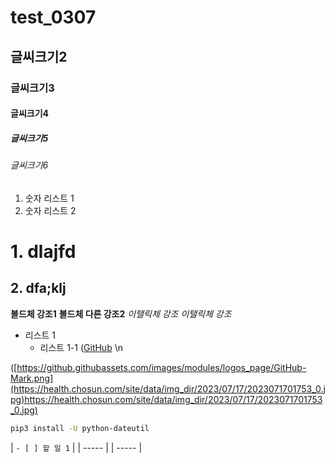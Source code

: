 # test_0307
## 글씨크기2
### 글씨크기3
#### 글씨크기4
##### 글씨크기5
###### 글씨크기6
1. 숫자 리스트 1
2. 숫자 리스트 2
# 1. dlajfd
## 2. dfa;klj
**볼드체 강조1**
__볼드체 다른 강조2__
*이탤릭체 강조*
_이탤릭체 강조_
- 리스트 1
   - 리스트 1-1
([GitHub](https://github.com/) \n

([https://github.githubassets.com/images/modules/logos_page/GitHub-Mark.png](https://health.chosun.com/site/data/img_dir/2023/07/17/2023071701753_0.jpg)https://health.chosun.com/site/data/img_dir/2023/07/17/2023071701753_0.jpg)

```bash
pip3 install -U python-dateutil
```


| `- [ ] 할 일 1` |
| ----- | | ----- |
